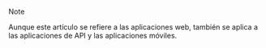 > [!NOTE]
> Aunque este artículo se refiere a las aplicaciones web, también se aplica a las aplicaciones de API y las aplicaciones móviles.
> 
> 

